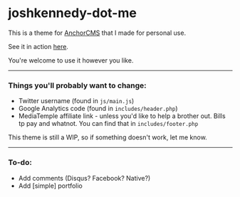 # joshkennedy-dot-me

This is a theme for [AnchorCMS](http://anchorcms.com) that I made for personal use.

See it in action [here](http://joshkennedy.me).

You're welcome to use it however you like. 

---


### Things you'll probably want to change:

- Twitter username (found in `js/main.js`)
- Google Analytics code (found in `includes/header.php`)
- MediaTemple affiliate link - unless you'd like to help a brother out. Bills tp pay and whatnot. You can find that in `includes/footer.php`


This theme is still a WIP, so if something doesn't work, let me know.

---

### To-do:

- Add comments (Disqus? Facebook? Native?)
- Add [simple] portfolio